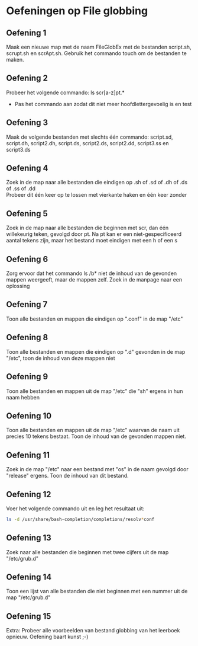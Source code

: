 # Oefeningen op File globbing

## Oefening 1 
Maak een nieuwe map met de naam FileGlobEx met de bestanden script.sh, scrupt.sh en scrApt.sh. Gebruik het commando touch om de bestanden te maken.  

## Oefening 2 
Probeer het volgende commando: ls scr[a-z]pt.* 
- Pas het commando aan zodat dit niet meer hoofdlettergevoelig is en test  

## Oefening 3 
Maak de volgende bestanden met slechts één commando: script.sd, script.dh, script2.dh, script.ds, script2.ds, script2.dd, script3.ss en script3.ds 

## Oefening 4 
Zoek in de map naar alle bestanden die eindigen op .sh of .sd of .dh of .ds of .ss of .dd  
Probeer dit één keer op te lossen met vierkante haken en één keer zonder 

## Oefening 5 
Zoek in de map naar alle bestanden die beginnen met scr, dan één willekeurig teken, gevolgd door pt. Na pt kan er een niet-gespecificeerd aantal tekens zijn, maar het bestand moet eindigen met een h of een s 

## Oefening 6 
Zorg ervoor dat het commando ls /b* niet de inhoud van de gevonden mappen weergeeft, maar de mappen zelf. Zoek in de manpage naar een oplossing 

## Oefening 7 
Toon alle bestanden en mappen die eindigen op ".conf" in de map "/etc" 

## Oefening 8 
Toon alle bestanden en mappen die eindigen op ".d" gevonden in de map "/etc", toon de inhoud van deze mappen niet

## Oefening 9 
Toon alle bestanden en mappen uit de map "/etc" die "sh" ergens in hun naam hebben  

## Oefening 10 
Toon alle bestanden en mappen uit de map "/etc" waarvan de naam uit precies 10 tekens bestaat. Toon de inhoud van de gevonden mappen niet.  

## Oefening 11 
Zoek in de map "/etc" naar een bestand met "os" in de naam gevolgd door "release" ergens. Toon de inhoud van dit bestand. 

## Oefening 12 
Voer het volgende commando uit en leg het resultaat uit:  
```bash 
ls -d /usr/share/bash-completion/completions/resolv*conf 
```

## Oefening 13 
Zoek naar alle bestanden die beginnen met twee cijfers uit de map "/etc/grub.d" 

## Oefening 14 
Toon een lijst van alle bestanden die niet beginnen met een nummer uit de map "/etc/grub.d" 

## Oefening 15 
Extra: Probeer alle voorbeelden van bestand globbing van het leerboek opnieuw. Oefening baart kunst ;-) 
